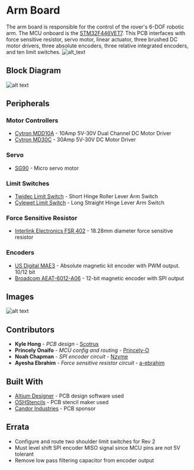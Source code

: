# Arm Board

The arm board is responsible for the control of the rover's 6-DOF robotic arm. The MCU onboard is the [STM32F446VET7](https://www.st.com/resource/en/datasheet/stm32f446re.pdf). This PCB interfaces with force sensitive resistor, servo motor, linear actuator, three brushed DC motor drivers, three absolute encoders, three relative integrated encoders, and ten limit switches.
![alt_text](https://github.com/uwrobotics/MarsRover2020-PCB/blob/master/Projects/Arm/Rev1/Arm_Render.png)

## Block Diagram

![alt text](https://github.com/uwrobotics/MarsRover2020-PCB/blob/master/Projects/Arm/Rev1/ArmBlockDiagram.png)

## Peripherals

### Motor Controllers

* [Cytron MDD10A](https://www.cytron.io/p-10amp-5v-30v-dc-motor-driver-2-channels) - 10Amp 5V-30V Dual Channel DC Motor Driver
* [Cytron MD30C](https://www.cytron.io/p-30amp-5v-30v-dc-motor-driver) - 30Amp 5V-30V DC Motor Driver

### Servo

* [SG90](http://www.ee.ic.ac.uk/pcheung/teaching/DE1_EE/stores/sg90_datasheet.pdf) - Micro servo motor


### Limit Switches

* [Twidec Limit Switch](https://www.amazon.ca/gp/product/B07NVDXGPS/ref=ppx_yo_dt_b_search_asin_title?ie=UTF8&psc=1) - Short Hinge Roller Lever Arm Switch
* [Cylewet Limit Switch](https://www.amazon.ca/gp/product/B07DGX5Q1Q/ref=ppx_yo_dt_b_search_asin_title?ie=UTF8&psc=1) - Long Straight Hinge Lever Arm Switch

### Force Sensitive Resistor

* [Interlink Electronics FSR 402](https://cdn.sparkfun.com/assets/8/a/1/2/0/2010-10-26-DataSheet-FSR402-Layout2.pdf) - 18.28mm diameter force sensitive resistor


### Encoders

* [US Digital MAE3](https://www.usdigital.com/products/encoders/absolute/magnetic/MAE3) - Absolute magnetic kit encoder with PWM output. 10/12 bit
* [Broadcom AEAT-6012-A06](https://www.broadcom.com/products/motion-control-encoders/magnetic-encoders/aeat-6012-a06) - 12-bit magnetic encoder with SPI output

## Images

![alt text](https://github.com/uwrobotics/MarsRover2020-PCB/blob/master/Projects/Arm/Rev1/Board_Topview.JPG)

## Contributors

* **Kyle Hong** - *PCB design* - [Scotrus](https://github.com/Scotrus)
* **Princely Onaifo** - *MCU config and routing* - [Princely-O](https://github.com/Princely-O)
* **Noah Chapman** - *SPI encoder circuit* - [Nzyme](https://github.com/Nzyme)
* **Ayesha Ebrahim** - *Force sensitive resistor circuit* - [a-ebrahim](https://github.com/a-ebrahim)


## Built With

* [Altium Designer](https://www.altium.com/) - PCB design software used
* [OSHStencils](https://www.oshstencils.com/) - PCB stencil maker used
* [Candor Industries](https://www.candorind.com/) - PCB sponsor


## Errata

* Configure and route two shoulder limit switches for Rev 2
* Must level shift SPI encoder MISO signal since MCU pins are not 5V tolerant
* Remove low pass filtering capacitor from encoder output
